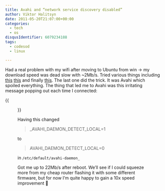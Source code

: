 ```yaml
---
title: Avahi and “network service discovery disabled”
author: Viktor Halitsyn
date: 2011-05-20T21:07:00+00:00
categories:
  - tech
  - os
disqusIdentifier: 6079234188
tags:
  - codesod
  - linux

---
```

Had a real problem with my wifi after moving to Ubuntu from win -> my download speed was dead slow with ~2Mb/s. Tried various things including [this][1] [this][2] and finally [this][3]. The last one did the trick. It was Avahi which spoiled everything. The thing that led me to Avahi was this irritating message popping out each time I connected:

<div style="clear: both; text-align: center;">
</div>

<div style="clear: both; text-align: center;">
</div>

<div style="clear: both; text-align: center;">
</div>

<div style="clear: both; text-align: center;">
</div>

<div style="clear: both; text-align: center;">
</div>

{{<figure classes="fancybox center clear" src="https://s3-us-west-2.amazonaws.com/vnomad-public/blog_infra/2011/05/AvahiWarn.jpg">}}

Having this changed 

> _AVAHI\_DAEMON\_DETECT\_LOCAL=1 

to 

> AVAHI\_DAEMON\_DETECT\_LOCAL=0

in `/etc/default/avahi-daemon_`

Got me up to 22Mb/s after reboot. We&#8217;ll see if I could squeeze more from my cheap router flashing it with some different firmware, but for now I&#8217;m quite happy to gain a 10x speed improvement 🙂

 [1]: http://ubuntuforums.org/showthread.php?t=1596769
 [2]: http://lokir.wordpress.com/2010/11/08/slow-wifi-problem-solved-ubuntu-10-04-10-10/
 [3]: http://ubuntuforums.org/showthread.php?t=1282321